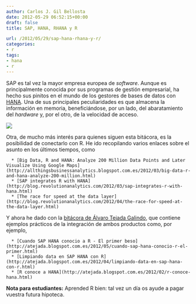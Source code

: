 ```yaml
---
author: Carlos J. Gil Bellosta
date: 2012-05-29 06:52:15+00:00
draft: false
title: SAP, HANA, RHANA y R

url: /2012/05/29/sap-hana-rhana-y-r/
categories:
- r
tags:
- hana
- r
---
```


SAP es tal vez la mayor empresa europea de _software_. Aunque es principalmente conocida por sus programas de gestión empresarial, ha hecho sus pinitos en el mundo de los gestores de bases de datos con [HANA](http://en.wikipedia.org/wiki/SAP_HANA). Una de sus principales peculiaridades es que almacena la información en memoria, beneficiándose, por un lado, del abaratamiento del _hardware_ y, por el otro, de la velocidad de acceso.


[![](/wp-uploads/2012/05/rhana.png)
](/wp-uploads/2012/05/rhana.png)


Otra, de mucho más interés para quienes siguen esta bitácora, es la posibilidad de conectarlo con R. He ido recopilando varios enlaces sobre el asunto en los últimos tiempos, como



	  * [Big Data, R and HANA: Analyze 200 Million Data Points and Later Visualize Using Google Maps](http://allthingsbusinessanalytics.blogspot.com.es/2012/03/big-data-r-and-hana-analyze-200-million.html)
	  * [SAP integrates R with HANA](http://blog.revolutionanalytics.com/2012/03/sap-integrates-r-with-hana.html)
	  * [The race for speed at the data layer](http://blog.revolutionanalytics.com/2012/04/the-race-for-speed-at-the-data-layer.html)

Y ahora he dado con la [bitácora de Álvaro Tejada Galindo](http://atejada.blogspot.com.es/), que contiene ejemplos prácticos de la integración de ambos productos como, por ejemplo,



	  * [Cuando SAP HANA conocio a R - El primer beso](http://atejada.blogspot.com.es/2012/05/cuando-sap-hana-conocio-r-el-primer.html)
	  * [Limpiando data en SAP HANA con R](http://atejada.blogspot.com.es/2012/04/limpiando-data-en-sap-hana-con-r.html)
	  * [R conoce a HANA](http://atejada.blogspot.com.es/2012/02/r-conoce-hana.html)


**Nota para estudiantes:** Aprended R bien: tal vez un día os ayude a pagar vuestra futura hipoteca.
